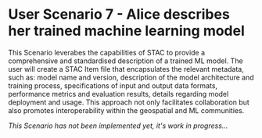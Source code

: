 # User Scenario 7 ​- Alice describes her trained machine learning model

This Scenario leverabes the capabilities of STAC to provide a comprehensive and standardised description of a trained ML model. The user will create a STAC Item file that encapsulates the relevant metadata, such as: model name and version, description of the model architecture and training process, specifications of input and output data formats, performance metrics and evaluation results, details regarding model deployment and usage. This approach not only facilitates collaboration but also promotes interoperability within the geospatial and ML communities.

*This Scenario has not been implemented yet, it's work in progress...*